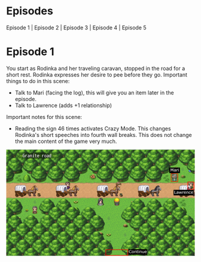# Episodes
Episode 1 | Episode 2 | Episode 3 | Episode 4 | Episode 5

# Episode 1

You start as Rodinka and her traveling caravan, stopped in the road for a short rest. Rodinka expresses her desire to pee before they go.
Important things to do in this scene:

- Talk to Mari (facing the log), this will give you an item later in the episode.
- Talk to Lawrence (adds +1 relationship)

Important notes for this scene:
- Reading the sign 46 times activates Crazy Mode. This changes Rodinka's short speeches into fourth wall breaks. This does not change the main content of the game very much.

![alt text](https://github.com/hiccup444/TodRLAwalkthrough/blob/main/images/ch1-road.png?raw=true)
